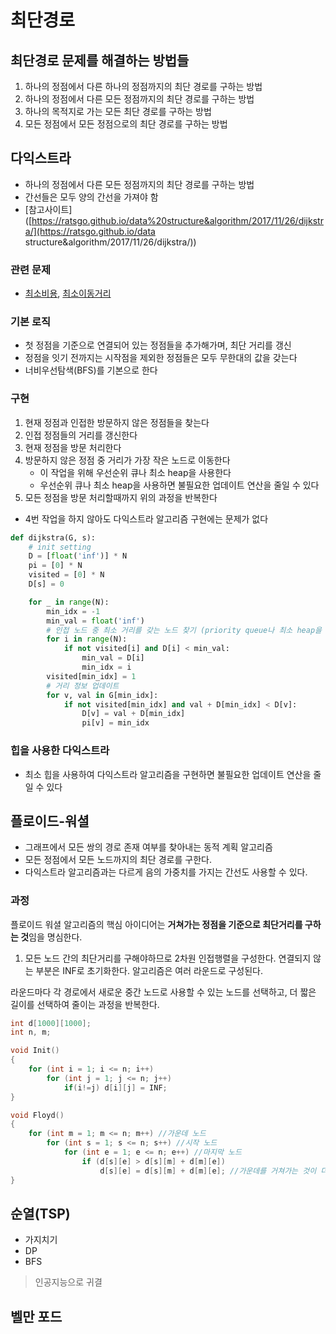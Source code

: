 # 최단경로

## 최단경로 문제를 해결하는 방법들

1. 하나의 정점에서 다른 하나의 정점까지의 최단 경로를 구하는 방법
2. 하나의 정점에서 다른 모든 정점까지의 최단 경로를 구하는 방법
3. 하나의 목적지로 가는 모든 최단 경로를 구하는 방법
4. 모든 정점에서 모든 정점으로의 최단 경로를 구하는 방법

## 다익스트라

* 하나의 정점에서 다른 모든 정점까지의 최단 경로를 구하는 방법
* 간선들은 모두 양의 간선을 가져야 함
* [참고사이트]([https://ratsgo.github.io/data%20structure&algorithm/2017/11/26/dijkstra/](https://ratsgo.github.io/data structure&algorithm/2017/11/26/dijkstra/))

### 관련 문제

* [최소비용](/Algorithm/Samsung/2기서울1반10월17일이현빈/5250_최소비용.py), [최소이동거리](/Algorithm/Samsung/2기서울1반10월17일이현빈/5251_최소이동거리.py)

### 기본 로직

* 첫 정점을 기준으로 연결되어 있는 정점들을 추가해가며, 최단 거리를 갱신
* 정점을 잇기 전까지는 시작점을 제외한 정점들은 모두 무한대의 값을 갖는다
* 너비우선탐색(BFS)를 기본으로 한다

### 구현

1. 현재 정점과 인접한 방문하지 않은 정점들을 찾는다
2. 인접 정점들의 거리를 갱신한다
3. 현재 정점을 방문 처리한다
4. 방문하지 않은 정점 중 거리가 가장 작은 노드로 이동한다
   * 이 작업을 위해 우선순위 큐나 최소 heap을 사용한다
   * 우선순위 큐나 최소 heap을 사용하면 불필요한 업데이트 연산을 줄일 수 있다
5. 모든 정점을 방문 처리할때까지 위의 과정을 반복한다

* 4번 작업을 하지 않아도 다익스트라 알고리즘 구현에는 문제가 없다

```python
def dijkstra(G, s):
    # init setting
    D = [float('inf')] * N
    pi = [0] * N
    visited = [0] * N
    D[s] = 0

    for _ in range(N):
        min_idx = -1
        min_val = float('inf')
        # 인접 노드 중 최소 거리를 갖는 노드 찾기 (priority queue나 최소 heap을 사용하면 더 빨라짐)
        for i in range(N):
            if not visited[i] and D[i] < min_val:
                min_val = D[i]
                min_idx = i
        visited[min_idx] = 1
        # 거리 정보 업데이트
        for v, val in G[min_idx]:
            if not visited[min_idx] and val + D[min_idx] < D[v]:
                D[v] = val + D[min_idx]
                pi[v] = min_idx
```



### 힙을 사용한 다익스트라

* 최소 힙을 사용하여 다익스트라 알고리즘을 구현하면 불필요한 업데이트 연산을 줄일 수 있다

## 플로이드-워셜

* 그래프에서 모든 쌍의 경로 존재 여부를 찾아내는 동적 계획 알고리즘
* 모든 정점에서 모든 노드까지의 최단 경로를 구한다.
* 다익스트라 알고리즘과는 다르게 음의 가중치를 가지는 간선도 사용할 수 있다.

### 과정

플로이드 워셜 알고리즘의 핵심 아이디어는 **거쳐가는 정점을 기준으로 최단거리를 구하는 것**임을 명심한다.

1. 모든 노드 간의 최단거리를 구해야하므로 2차원 인접행렬을 구성한다. 연결되지 않는 부분은 INF로 초기화한다. 알고리즘은 여러 라운드로 구성된다.

라운드마다 각 경로에서 새로운 중간 노드로 사용할 수 있는 노드를 선택하고, 더 짧은 길이를 선택하여 줄이는 과정을 반복한다.

```c
int d[1000][1000];
int n, m;

void Init()
{
	for (int i = 1; i <= n; i++)
		for (int j = 1; j <= n; j++)
			if(i!=j) d[i][j] = INF; 
}

void Floyd()
{
	for (int m = 1; m <= n; m++) //가운데 노드
		for (int s = 1; s <= n; s++) //시작 노드
			for (int e = 1; e <= n; e++) //마지막 노드
				if (d[s][e] > d[s][m] + d[m][e])
					d[s][e] = d[s][m] + d[m][e]; //가운데를 거쳐가는 것이 더 빠르면 그걸로 업데이트한다.
}
```



## 순열(TSP)

* 가지치기
* DP
* BFS

> 인공지능으로 귀결

## 벨만 포드







